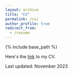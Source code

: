 ```yaml
---
layout: archive
title: "CV"
permalink: /cv/
author_profile: true
redirect_from:
  - /resume
---
```


{% include base_path %}

Here's the [link](/files/michaelborkowskicv.pdf) to my CV.

Last updated: November 2023
